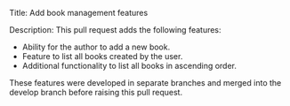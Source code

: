 Title: Add book management features

Description:
This pull request adds the following features:
- Ability for the author to add a new book.
- Feature to list all books created by the user.
- Additional functionality to list all books in ascending order.

These features were developed in separate branches and merged into the develop branch before raising this pull request.
